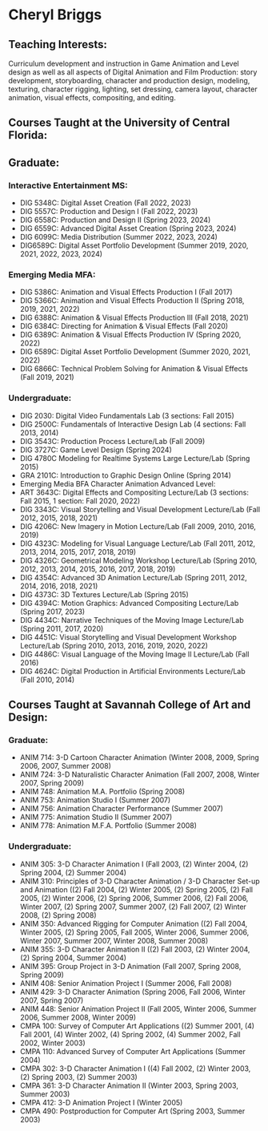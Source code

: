 # Cheryl Briggs 

## Teaching Interests:
Curriculum development and instruction in Game Animation and Level design as well as all aspects of Digital Animation and Film Production: story development, storyboarding, character and production design, modeling, texturing, character rigging, lighting, set dressing, camera layout, character animation, visual effects, compositing, and editing.

## Courses Taught at the University of Central Florida:

## Graduate:
### Interactive Entertainment MS:
- DIG 5348C: Digital Asset Creation (Fall 2022, 2023)
- DIG 5557C: Production and Design I (Fall 2022, 2023) 
- DIG 6558C: Production and Design II (Spring 2023, 2024)
- DIG 6559C: Advanced Digital Asset Creation (Spring 2023, 2024)
- DIG 6099C: Media Distribution (Summer 2022, 2023, 2024)
- DIG6589C: Digital Asset Portfolio Development (Summer 2019, 2020, 2021, 2022, 2023, 2024)

### Emerging Media MFA:
- DIG 5386C: Animation and Visual Effects Production I (Fall 2017)
- DIG 5366C: Animation and Visual Effects Production II (Spring 2018, 2019, 2021, 2022)
- DIG 6388C: Animation & Visual Effects Production III (Fall 2018, 2021)
- DIG 6384C: Directing for Animation & Visual Effects (Fall 2020)	
- DIG 6389C: Animation & Visual Effects Production IV (Spring 2020, 2022)
- DIG 6589C: Digital Asset Portfolio Development (Summer 2020, 2021, 2022)
- DIG 6866C: Technical Problem Solving for Animation & Visual Effects (Fall 2019, 2021)

### Undergraduate:
- DIG 2030: Digital Video Fundamentals Lab (3 sections: Fall 2015) 
- DIG 2500C: Fundamentals of Interactive Design Lab (4 sections: Fall 2013, 2014)
- DIG 3543C: Production Process Lecture/Lab (Fall 2009)
- DIG 3727C: Game Level Design (Spring 2024)
- DIG 4780C Modeling for Realtime Systems Large Lecture/Lab (Spring 2015)
- GRA 2101C: Introduction to Graphic Design Online (Spring 2014)
- Emerging Media BFA Character Animation Advanced Level:
- ART 3643C: Digital Effects and Compositing Lecture/Lab (3 sections: Fall 2015, 1 section: Fall 2020, 2022)
- DIG 3343C: Visual Storytelling and Visual Development Lecture/Lab (Fall 2012, 2015, 2018, 2021)
- DIG 4206C: New Imagery in Motion Lecture/Lab (Fall 2009, 2010, 2016, 2019)
- DIG 4323C: Modeling for Visual Language Lecture/Lab (Fall 2011, 2012, 2013, 2014, 2015, 2017, 2018, 
          2019)
- DIG 4326C: Geometrical Modeling Workshop Lecture/Lab (Spring 2010, 2012, 2013, 2014, 2015, 2016,
          2017, 2018, 2019)
- DIG 4354C: Advanced 3D Animation Lecture/Lab (Spring 2011, 2012, 2014, 2016, 2018, 2021)
- DIG 4373C: 3D Textures Lecture/Lab (Spring 2015)
- DIG 4394C: Motion Graphics: Advanced Compositing Lecture/Lab (Spring 2017, 2023)
- DIG 4434C: Narrative Techniques of the Moving Image Lecture/Lab (Spring 2011, 2017, 2020)
- DIG 4451C: Visual Storytelling and Visual Development Workshop Lecture/Lab (Spring 2010, 2013, 
          2016, 2019, 2020, 2022)
- DIG 4486C: Visual Language of the Moving Image II Lecture/Lab (Fall 2016)
- DIG 4624C: Digital Production in Artificial Environments Lecture/Lab (Fall 2010, 2014)

## Courses Taught at Savannah College of Art and Design:
### Graduate:
- ANIM 714: 3-D Cartoon Character Animation (Winter 2008, 2009, Spring 2006, 2007, Summer 2008)
- ANIM 724: 3-D Naturalistic Character Animation (Fall 2007, 2008, Winter 2007, Spring 2009)
- ANIM 748: Animation M.A. Portfolio (Spring 2008)	 
- ANIM 753: Animation Studio I (Summer 2007)	 
- ANIM 756: Animation Character Performance (Summer 2007)	 
- ANIM 775: Animation Studio II (Summer 2007)
- ANIM 778: Animation M.F.A. Portfolio (Summer 2008)		 
	
### Undergraduate:
- ANIM 305: 3-D Character Animation I (Fall 2003, (2) Winter 2004, (2) Spring 2004, (2) Summer 2004)
- ANIM 310: Principles of 3-D Character Animation / 3-D Character Set-up and Animation ((2) Fall 2004, 
(2) Winter 2005, (2) Spring 2005, (2) Fall 2005, (2) Winter 2006, (2) Spring 2006, Summer 2006, (2) Fall 2006, Winter 2007, (2) Spring 2007, Summer 2007, (2) Fall 2007, (2) Winter 2008, (2) Spring 2008)
- ANIM 350: Advanced Rigging for Computer Animation ((2) Fall 2004, Winter 2005, (2) Spring 2005, 
Fall 2005, Winter 2006, Summer 2006, Winter 2007, Summer 2007, Winter 2008, Summer 2008)
- ANIM 355: 3-D Character Animation II ((2) Fall 2003, (2) Winter 2004, (2) Spring 2004, Summer 2004)
- ANIM 395: Group Project in 3-D Animation (Fall 2007, Spring 2008, Spring 2009) 
- ANIM 408: Senior Animation Project I (Summer 2006, Fall 2008)	  
- ANIM 429: 3-D Character Animation (Spring 2006, Fall 2006, Winter 2007, Spring 2007)
- ANIM 448: Senior Animation Project II (Fall 2005, Winter 2006, Summer 2006, Summer 2008, 
        Winter 2009)
- CMPA 100: Survey of Computer Art Applications ((2) Summer 2001, (4) Fall 2001, (4) Winter 2002, 
        (4) Spring 2002, (4) Summer 2002, Fall 2002, Winter 2003)
- CMPA 110: Advanced Survey of Computer Art Applications (Summer 2004)
- CMPA 302: 3-D Character Animation I ((4) Fall 2002, (2) Winter 2003, (2) Spring 2003, 
        (2) Summer 2003) 
- CMPA 361: 3-D Character Animation II (Winter 2003, Spring 2003, Summer 2003)
- CMPA 412: 3-D Animation Project I (Winter 2005)
- CMPA 490: Postproduction for Computer Art (Spring 2003, Summer 2003)

